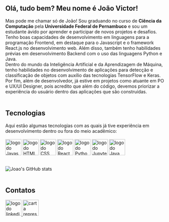 <h2>Olá, tudo bem? Meu nome é João Victor!</h2>
Mas pode me chamar só de João! Sou graduando no curso de <b>Ciência da Computação</b> pela <b>Universidade Federal de Pernambuco</b> e sou um estudante ávido por aprender e participar de novos projetos e desafios.
<br>
Tenho boas capacidades de desenvolvimento em linguagens para a programação Frontend, em destaque para o Javascript e o framework React.js no desenvolvimento web. Além disso, também tenho habilidades prévias em desenvolvimento Backend com o uso das linguagens Python e Java.
<br>
Dentro do mundo da Inteligência Artificial e da Aprendizagem de Máquina, tenho habilidades no desenvolvimento de aplicações para detecção e classificação de objetos com auxílio das tecnologias TensorFlow e Keras.
<br>
Por fim, além de desenvolvedor, já estive em projetos como atuante em PO e UX/UI Designer, pois acredito que além do código, devemos priorizar a experiência do usuário dentro das aplicações que são construídas.
<br>
<br>

<h2>Tecnologias</h2>
Aqui estão algumas tecnologias com as quais já tive experiência em desenvolvimento dentro ou fora do meio acadêmico:
<br>
<br>
<div>
<img src="https://icongr.am/devicon/javascript-original.svg?size=128&color=currentColor" alt="logo do Javascript" height=50>
<img src="https://icongr.am/devicon/html5-original.svg?size=128&color=currentColor" alt="logo do HTML" height=50>
<img src="https://icongr.am/devicon/css3-original.svg?size=128&color=currentColor" alt="logo do CSS" height=50>
<img src="https://icongr.am/devicon/react-original.svg?size=128&color=currentColor" alt="logo do React" height=50>
<img src="https://icongr.am/devicon/python-original.svg?size=128&color=currentColor" alt="logo do Python" height=50>
<img src="https://upload.wikimedia.org/wikipedia/commons/thumb/3/38/Jupyter_logo.svg/44px-Jupyter_logo.svg.png?20190118024747" alt="logo do Jupyter Notebook" height=50>
<img src="https://icongr.am/devicon/java-original.svg?size=128&color=currentColor" alt="logo do Java" height=50>
</div>

<br>

![Joao's GitHub stats](https://github-readme-stats.vercel.app/api?username=joyvixtor&show_icons=true&theme=moltack&)
<br>
<br>
<h2>Contatos</h2>

<div>

<a href="https://www.linkedin.com/in/joaovicmelobez/">
<img src="https://img.icons8.com/?size=512&id=13930&format=png" alt="logo do linkedin" height=50>
</a>
<a href="mailto: joaovicmelobez@gmail.com">
<img src="https://img.icons8.com/?size=512&id=12623&format=png" alt="carta representando Email" height=50>
</a>

</div>